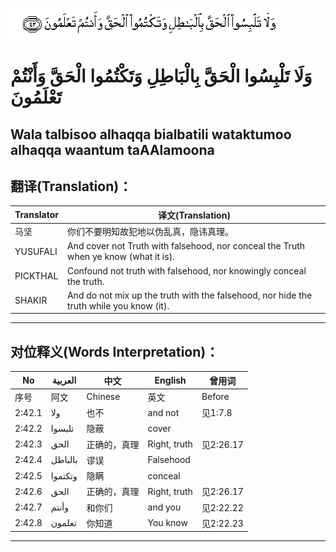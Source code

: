 ![002:042](images/002_042.gif)

#  وَلَا تَلْبِسُوا الْحَقَّ بِالْبَاطِلِ وَتَكْتُمُوا الْحَقَّ وَأَنْتُمْ تَعْلَمُونَ 

## Wala talbisoo alhaqqa bialbatili wataktumoo alhaqqa waantum taAAlamoona

## 翻译(Translation)：

| Translator | 译文(Translation)                                            |
| ---------- | ------------------------------------------------------------ |
| 马坚       | 你们不要明知故犯地以伪乱真，隐讳真理。                       |
| YUSUFALI   | And cover not Truth with falsehood, nor conceal the Truth when ye know (what it is). |
| PICKTHAL   | Confound not truth with falsehood, nor knowingly conceal the truth. |
| SHAKIR     | And do not mix up the truth with the falsehood, nor hide the truth while you know (it). |

---

## 对位释义(Words Interpretation)：

| No     | العربية | 中文         | English      | 曾用词    |
| ------ | ------- | ------------ | ------------ | --------- |
| 序号   | 阿文    | Chinese      | 英文         | Before    |
| 2:42.1 | ولا     | 也不         | and not      | 见1:7.8   |
| 2:42.2 | تلبسوا  | 隐蔽         | cover        |           |
| 2:42.3 | الحق    | 正确的，真理 | Right, truth | 见2:26.17 |
| 2:42.4 | بالباطل | 谬误         | Falsehood    |           |
| 2:42.5 | وتكتموا | 隐瞒         | conceal      |           |
| 2:42.6 | الحق    | 正确的，真理 | Right, truth | 见2:26.17 |
| 2:42.7 | وأنتم   | 和你们       | and you      | 见2:22.22 |
| 2:42.8 | تعلمون  | 你知道       | You know     | 见2:22.23 |

---
